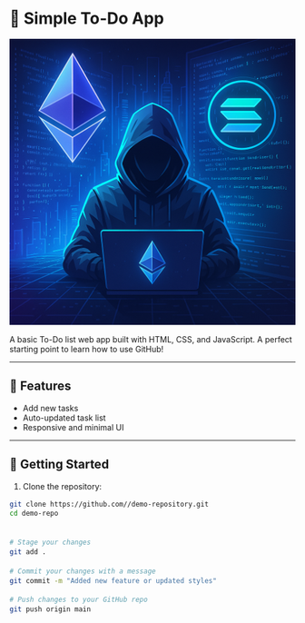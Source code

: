 # 📝 Simple To-Do App

![Demo Banner](pic.png)

A basic To-Do list web app built with HTML, CSS, and JavaScript. A perfect starting point to learn how to use GitHub!

---

## 🔧 Features

- Add new tasks
- Auto-updated task list
- Responsive and minimal UI

---

## 🚀 Getting Started

1. Clone the repository:

```bash
git clone https://github.com//demo-repository.git
cd demo-repo


# Stage your changes
git add .

# Commit your changes with a message
git commit -m "Added new feature or updated styles"

# Push changes to your GitHub repo
git push origin main
```